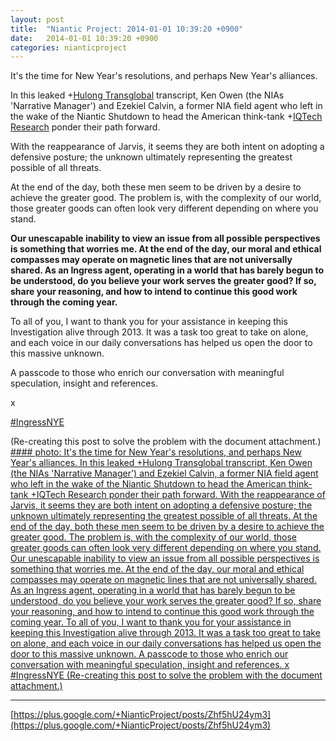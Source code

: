 ```yaml
---
layout: post
title:  "Niantic Project: 2014-01-01 10:39:20 +0900"
date:   2014-01-01 10:39:20 +0900
categories: nianticproject
---
```

It's the time for New Year's resolutions, and perhaps New Year's alliances.

In this leaked +[Hulong Transglobal](https://plus.google.com/107849663787965375687 "") transcript, Ken Owen (the NIAs 'Narrative Manager') and Ezekiel Calvin, a former NIA field agent who left in the wake of the Niantic Shutdown to head the American think-tank +[IQTech Research](https://plus.google.com/108020987035258478791 "") ponder their path forward.

With the reappearance of Jarvis, it seems they are both intent on adopting a defensive posture; the unknown ultimately representing the greatest possible of all threats.

At the end of the day, both these men seem to be driven by a desire to achieve the greater good. The problem is, with the complexity of our world, those greater goods can often look very different depending on where you stand.

**Our unescapable inability to view an issue from all possible perspectives is something that worries me. At the end of the day, our moral and ethical compasses may operate on magnetic lines that are not universally shared. As an Ingress agent, operating in a world that has barely begun to be understood, do you believe your work serves the greater good? If so, share your reasoning, and how to intend to continue this good work through the coming year.**

To all of you, I want to thank you for your assistance in keeping this Investigation alive through 2013. It was a task too great to take on alone, and each voice in our daily conversations has helped us open the door to this massive unknown.

A passcode to those who enrich our conversation with meaningful speculation, insight and references.

x

[#IngressNYE](https://plus.google.com/s/%23IngressNYE "")

(Re-creating this post to solve the problem with the document attachment.)
[#### photo: It's the time for New Year's resolutions, and perhaps New Year's alliances.
In this leaked +Hulong Transglobal transcript, Ken Owen (the NIAs 'Narrative Manager') and Ezekiel Calvin, a former NIA field agent who left in the wake of the Niantic Shutdown to head the American think-tank +IQTech Research ponder their path forward.
With the reappearance of Jarvis, it seems they are both intent on adopting a defensive posture; the unknown ultimately representing the greatest possible of all threats.
At the end of the day, both these men seem to be driven by a desire to achieve the greater good. The problem is, with the complexity of our world, those greater goods can often look very different depending on where you stand.
Our unescapable inability to view an issue from all possible perspectives is something that worries me. At the end of the day, our moral and ethical compasses may operate on magnetic lines that are not universally shared. As an Ingress agent, operating in a world that has barely begun to be understood, do you believe your work serves the greater good? If so, share your reasoning, and how to intend to continue this good work through the coming year.
To all of you, I want to thank you for your assistance in keeping this Investigation alive through 2013. It was a task too great to take on alone, and each voice in our daily conversations has helped us open the door to this massive unknown.
A passcode to those who enrich our conversation with meaningful speculation, insight and references.
x
#IngressNYE
(Re-creating this post to solve the problem with the document attachment.)](https://lh3.googleusercontent.com/-0zdRzLrEu7k/UsNxhL87zqI/AAAAAAAAUJ0/EDHZgYEX1xI/w1200-h1553/BeGood.png "")
- - -
[https://plus.google.com/+NianticProject/posts/Zhf5hU24ym3](https://plus.google.com/+NianticProject/posts/Zhf5hU24ym3)
